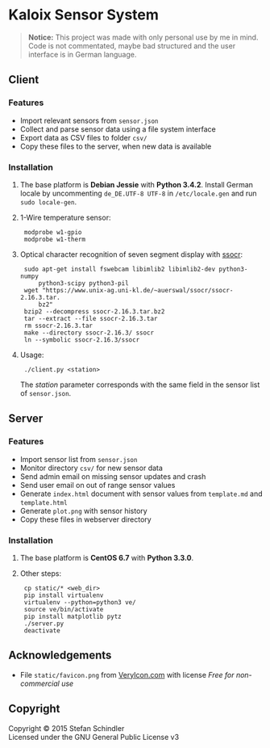 # Kaloix Sensor System
> **Notice:** This project was made with only personal use by me in mind. Code
> is not commentated, maybe bad structured and the user interface is in German
> language.

## Client
### Features
* Import relevant sensors from `sensor.json`
* Collect and parse sensor data using a file system interface
* Export data as CSV files to folder `csv/`
* Copy these files to the server, when new data is available

### Installation
1. The base platform is  **Debian Jessie** with **Python 3.4.2**. Install
   German locale by uncommenting `de_DE.UTF-8 UTF-8` in `/etc/locale.gen` and
   run `sudo locale-gen`.

2. 1-Wire temperature sensor:

		modprobe w1-gpio
		modprobe w1-therm

3. Optical character recognition of seven segment display with [ssocr](https://www.unix-ag.uni-kl.de/~auerswal/ssocr/):

		sudo apt-get install fswebcam libimlib2 libimlib2-dev python3-numpy
			python3-scipy python3-pil
		wget "https://www.unix-ag.uni-kl.de/~auerswal/ssocr/ssocr-2.16.3.tar.
			bz2"
		bzip2 --decompress ssocr-2.16.3.tar.bz2
		tar --extract --file ssocr-2.16.3.tar
		rm ssocr-2.16.3.tar
		make --directory ssocr-2.16.3/ ssocr
		ln --symbolic ssocr-2.16.3/ssocr

4. Usage:

		./client.py <station>

	The *station* parameter corresponds with the same field in the sensor list
	of `sensor.json`.

## Server
### Features
* Import sensor list from `sensor.json`
* Monitor directory `csv/` for new sensor data
* Send admin email on missing sensor updates and crash
* Send user email on out of range sensor values
* Generate `index.html` document with sensor values from `template.md` and `template.html`
* Generate `plot.png` with sensor history
* Copy these files in webserver directory

### Installation
1. The base platform is **CentOS 6.7** with **Python 3.3.0**.

2. Other steps:

		cp static/* <web_dir>
		pip install virtualenv
		virtualenv --python=python3 ve/
		source ve/bin/activate
		pip install matplotlib pytz
		./server.py
		deactivate

## Acknowledgements
* File `static/favicon.png` from
  [VeryIcon.com](http://www.veryicon.com/icons/system/icons8-metro-style/measurement-units-temperature.html)
  with license *Free for non-commercial use*

## Copyright
Copyright © 2015 Stefan Schindler  
Licensed under the GNU General Public License v3
